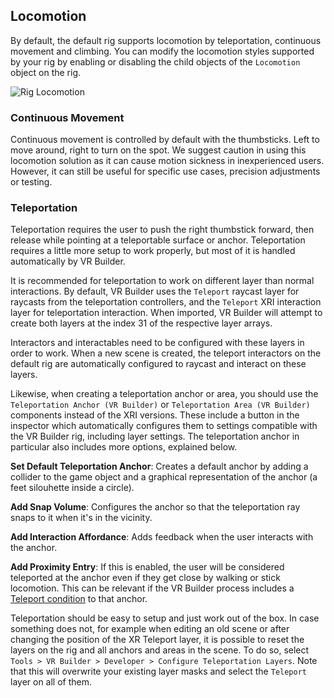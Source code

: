 ## Locomotion

By default, the default rig supports locomotion by teleportation, continuous movement and climbing. You can modify the locomotion styles supported by your rig by enabling or disabling the child objects of the `Locomotion` object on the rig.

![Rig Locomotion](/images/rig_locomotion.png)

### Continuous Movement

Continuous movement is controlled by default with the thumbsticks. Left to move around, right to turn on the spot. We suggest caution in using this locomotion solution as it can cause motion sickness in inexperienced users. However, it can still be useful for specific use cases, precision adjustments or testing.

### Teleportation

Teleportation requires the user to push the right thumbstick forward, then release while pointing at a teleportable surface or anchor. Teleportation requires a little more setup to work properly, but most of it is handled automatically by VR Builder.

It is recommended for teleportation to work on different layer than normal interactions. By default, VR Builder uses the `Teleport` raycast layer for raycasts from the teleportation controllers, and the `Teleport` XRI interaction layer for teleportation interaction. When imported, VR Builder will attempt to create both layers at the index 31 of the respective layer arrays.

Interactors and interactables need to be configured with these layers in order to work. When a new scene is created, the teleport interactors on the default rig are automatically configured to raycast and interact on these layers.

Likewise, when creating a teleportation anchor or area, you should use the `Teleportation Anchor (VR Builder)` or `Teleportation Area (VR Builder)` components instead of the XRI versions. These include a button in the inspector which automatically configures them to settings compatible with the VR Builder rig, including layer settings.
The teleportation anchor in particular also includes more options, explained below.

**Set Default Teleportation Anchor**: Creates a default anchor by adding a collider to the game object and a graphical representation of the anchor (a feet silouhette inside a circle).

**Add Snap Volume**: Configures the anchor so that the teleportation ray snaps to it when it's in the vicinity.

**Add Interaction Affordance**: Adds feedback when the user interacts with the anchor.

**Add Proximity Entry**: If this is enabled, the user will be considered teleported at the anchor even if they get close by walking or stick locomotion. This can be relevant if the VR Builder process includes a [Teleport condition](teleport-condition.md) to that anchor.

Teleportation should be easy to setup and just work out of the box. In case something does not, for example when editing an old scene or after changing the position of the XR Teleport layer, it is possible to reset the layers on the rig and all anchors and areas in the scene. To do so, select `Tools > VR Builder > Developer > Configure Teleportation Layers`. Note that this will overwrite your existing layer masks and select the `Teleport` layer on all of them.